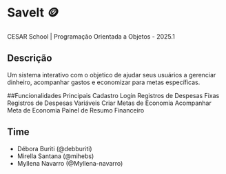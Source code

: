 # SaveIt 🪙

CESAR School | Programação Orientada a Objetos - 2025.1

## Descrição
Um sistema interativo com o objetico de ajudar seus usuários a gerenciar dinheiro, acompanhar gastos e economizar para metas específicas.

##Funcionalidades Principais
Cadastro
Login
Registros de Despesas Fixas
Registros de Despesas Variáveis
Criar Metas de Economia
Acompanhar Meta de Economia
Painel de Resumo Financeiro


## Time
- Débora Buriti (@debburiti)
- Mirella Santana (@mihebs)
- Myllena Navarro (@Myllena-navarro)
